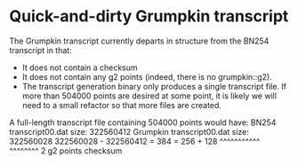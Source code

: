 # Quick-and-dirty Grumpkin transcript

The Grumpkin transcript currently departs in structure from the BN254
transcript in that:
 - It does not contain a checksum
 - It does not contain any g2 points (indeed, there is no grumpkin::g2).
 - The transcript generation binary only produces a single transcript file.
   If more than 504000 points are desired at some point, it is likely we will 
   need to a small refactor so that more files are created.

A full-length transcript file containing 504000 points would have:
BN254    transcript00.dat size: 322560412
Grumpkin transcript00.dat size: 322560028
322560028 - 322560412 = 384 =     256     +    128
                              ^^^^^^^^^^^   ^^^^^^^^
                              2 g2 points   checksum
